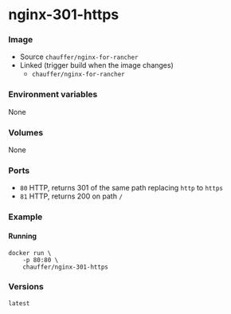 # nginx-301-https

### Image
- Source `chauffer/nginx-for-rancher`
- Linked (trigger build when the image changes)
    - `chauffer/nginx-for-rancher`

### Environment variables
None

### Volumes
None

### Ports
- `80` HTTP, returns 301 of the same path replacing `http` to `https`
- `81` HTTP, returns 200 on path `/` 

### Example
#### Running
```
docker run \
    -p 80:80 \
    chauffer/nginx-301-https
```

### Versions
`latest`
